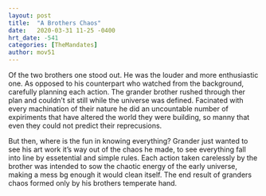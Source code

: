 ```yaml
---
layout: post
title:  "A Brothers Chaos"
date:   2020-03-31 11-25 -0400
hrt_date: -541
categories: [TheMandates]
author: mov51
---
```

Of the two brothers one stood out. He was the louder and more enthusiastic one. As opposed to his counterpart who watched from the background, carefully planning each action. The grander brother rushed through ther plan and couldn’t sit still while the universe was defined. Facinated with every machination of their nature he did an uncountable number of expiriments that have altered the world they were building, so manny that even they could not predict their reprecusions.

But then, where is the fun in knowing everything? Grander just wanted to see his art work it’s way out of the chaos he made, to see everything fall into line by essetential and simple rules. Each action taken carelessly by the brother was intended to sow the chaotic energy of the early universe, making a mess bg enough it would clean itself. The end result of granders chaos formed only by his brothers temperate hand.
